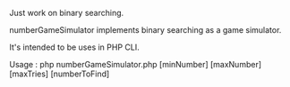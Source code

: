 Just work on binary searching.

numberGameSimulator implements binary searching as a game simulator.

It's intended to be uses in PHP CLI.

Usage :
php numberGameSimulator.php [minNumber] [maxNumber] [maxTries] [numberToFind]